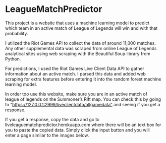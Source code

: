 ﻿# LeagueMatchPredictor

This project is a website that uses a machine learning model to predict which team in an active match of League of Legends will win and with that probability. 

I utilized the Riot Games API to collect the data of around 11,000 matches. Any other supplemental data was scraped from online League of Legends analytical sites using web scraping with the Beautiful Soup library from Python.

For predictions, I used the Riot Games Live Client Data API to gather information about an active match. I parsed this data and added web scraping for extra features before entering it into the random forest machine learning model.

In order too use this website, make sure you are in an active match of league of legends on the Summoner’s Rift map. You can check this by going to “https://127.0.0.1:2999/liveclientdata/allgamedata” and seeing if you get a response.

If you get a response, copy the data and go to liveleaguematchpredictor.herokuapp.com where there will be an text box for you to paste the copied data. Simply click the input button and you will enter a page similar to the images below.







































